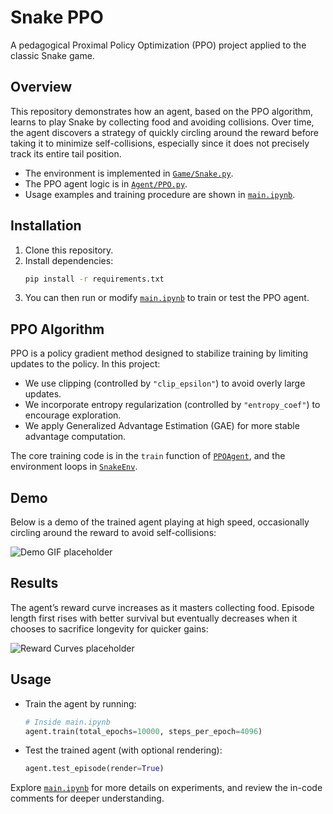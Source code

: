 # Snake PPO

A pedagogical Proximal Policy Optimization (PPO) project applied to the classic Snake game.

## Overview
This repository demonstrates how an agent, based on the PPO algorithm, learns to play Snake by collecting food and avoiding collisions. Over time, the agent discovers a strategy of quickly circling around the reward before taking it to minimize self-collisions, especially since it does not precisely track its entire tail position.

- The environment is implemented in [`Game/Snake.py`](Game/Snake.py).
- The PPO agent logic is in [`Agent/PPO.py`](Agent/PPO.py).
- Usage examples and training procedure are shown in [`main.ipynb`](main.ipynb).

## Installation
1. Clone this repository.  
2. Install dependencies:
   ```bash
   pip install -r requirements.txt
    ```
3. You can then run or modify [`main.ipynb`](main.ipynb) to train or test the PPO agent.

## PPO Algorithm
PPO is a policy gradient method designed to stabilize training by limiting updates to the policy. In this project:
- We use clipping (controlled by `"clip_epsilon"`) to avoid overly large updates.
- We incorporate entropy regularization (controlled by `"entropy_coef"`) to encourage exploration.
- We apply Generalized Advantage Estimation (GAE) for more stable advantage computation.

The core training code is in the `train` function of [`PPOAgent`](Agent/PPO.py), and the environment loops in [`SnakeEnv`](Game/Snake.py).

## Demo
Below is a demo of the trained agent playing at high speed, occasionally circling around the reward to avoid self-collisions:

![Demo GIF placeholder](/assets/demo_agent_10000.gif)

## Results
The agent’s reward curve increases as it masters collecting food. Episode length first rises with better survival but eventually decreases when it chooses to sacrifice longevity for quicker gains:

![Reward Curves placeholder](/assets/rewards_curves_10000.png)

## Usage
- Train the agent by running:
  ```python
  # Inside main.ipynb
  agent.train(total_epochs=10000, steps_per_epoch=4096)
    ```
- Test the trained agent (with optional rendering):
  ```python
  agent.test_episode(render=True)
    ```

Explore [`main.ipynb`](main.ipynb) for more details on experiments, and review the in-code comments for deeper understanding.